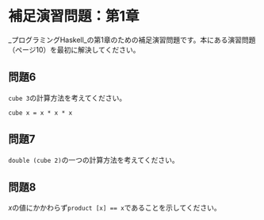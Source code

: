 補足演習問題：第1章
===================

_プログラミングHaskell_の第1章のための補足演習問題です。本にある演習問題
（ページ10）を最初に解決してください。

問題6
-----

`cube 3`の計算方法を考えてください。

    cube x = x * x * x

問題7
-----

`double (cube 2)`の一つの計算方法を考えてください。

問題8
-----

*x*の値にかかわらず`product [x] == x`であることを示してください。
